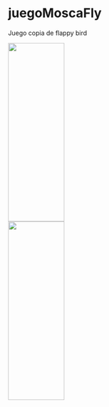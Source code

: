 # juegoMoscaFly
Juego copia de flappy bird

<img src="https://dl.dropboxusercontent.com/s/yostt5tjickicak/Simulator%20Screen%20Shot%2015.02.2017%2012.21.10.png?dl=0" height="400px" width="50%" />

<img src="https://dl.dropboxusercontent.com/s/he886oolh8ykh6n/Simulator%20Screen%20Shot%2015.02.2017%2012.22.31.png?dl=0" height="400px" width="50%" />

